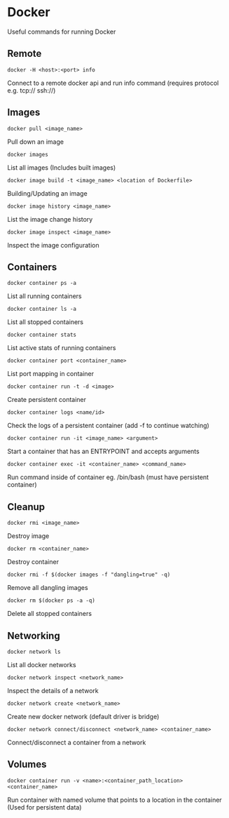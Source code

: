 # Docker

Useful commands for running Docker

## Remote

```docker -H <host>:<port> info```

Connect to a remote docker api and run info command (requires protocol e.g. tcp:// ssh://)


## Images

```docker pull <image_name>```

Pull down an image

```docker images```

List all images (Includes built images)

```docker image build -t <image_name> <location of Dockerfile>```

Building/Updating an image

```docker image history <image_name>```

List the image change history

```docker image inspect <image_name>```

Inspect the image configuration

## Containers

```docker container ps -a```

List all running containers

```docker container ls -a```

List all stopped containers

```docker container stats```

List active stats of running containers

```docker container port <container_name>```

List port mapping in container

```docker container run -t -d <image>```

Create persistent container

```docker container logs <name/id>```

Check the logs of a persistent container (add -f to continue watching)

```docker container run -it <image_name> <argument>```

Start a container that has an ENTRYPOINT and accepts arguments

```docker container exec -it <container_name> <command_name>```

Run command inside of container eg. /bin/bash (must have persistent container)

## Cleanup

```docker rmi <image_name>```

Destroy image

```docker rm <container_name>```

Destroy container

```docker rmi -f $(docker images -f "dangling=true" -q)```

Remove all dangling images

```docker rm $(docker ps -a -q)```

Delete all stopped containers

## Networking

```docker network ls```

List all docker networks

```docker network inspect <network_name>```

Inspect the details of a network

```docker network create <network_name>```

Create new docker network (default driver is bridge)

```docker network connect/disconnect <network_name> <container_name>```

Connect/disconnect a container from a network

## Volumes

```docker container run -v <name>:<container_path_location> <container_name>```

Run container with named volume that points to a location in the container (Used for persistent data)
